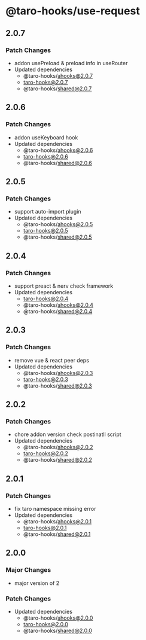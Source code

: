 # @taro-hooks/use-request

## 2.0.7

### Patch Changes

- addon usePreload & preload info in useRouter
- Updated dependencies
  - @taro-hooks/ahooks@2.0.7
  - taro-hooks@2.0.7
  - @taro-hooks/shared@2.0.7

## 2.0.6

### Patch Changes

- addon useKeyboard hook
- Updated dependencies
  - @taro-hooks/ahooks@2.0.6
  - taro-hooks@2.0.6
  - @taro-hooks/shared@2.0.6

## 2.0.5

### Patch Changes

- support auto-import plugin
- Updated dependencies
  - @taro-hooks/ahooks@2.0.5
  - taro-hooks@2.0.5
  - @taro-hooks/shared@2.0.5

## 2.0.4

### Patch Changes

- support preact & nerv check framework
- Updated dependencies
  - taro-hooks@2.0.4
  - @taro-hooks/ahooks@2.0.4
  - @taro-hooks/shared@2.0.4

## 2.0.3

### Patch Changes

- remove vue & react peer deps
- Updated dependencies
  - @taro-hooks/ahooks@2.0.3
  - taro-hooks@2.0.3
  - @taro-hooks/shared@2.0.3

## 2.0.2

### Patch Changes

- chore addon version check postinatll script
- Updated dependencies
  - @taro-hooks/ahooks@2.0.2
  - taro-hooks@2.0.2
  - @taro-hooks/shared@2.0.2

## 2.0.1

### Patch Changes

- fix taro namespace missing error
- Updated dependencies
  - @taro-hooks/ahooks@2.0.1
  - taro-hooks@2.0.1
  - @taro-hooks/shared@2.0.1

## 2.0.0

### Major Changes

- major version of 2

### Patch Changes

- Updated dependencies
  - @taro-hooks/ahooks@2.0.0
  - taro-hooks@2.0.0
  - @taro-hooks/shared@2.0.0
